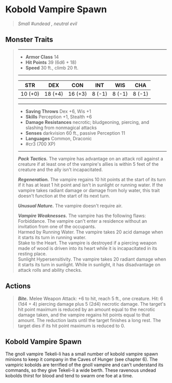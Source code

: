 # Kobold Vampire Spawn
>*Small #undead , neutral evil*
## Monster Traits
>___
>- **Armor Class** 14
>- **Hit Points** 39 (6d6 + 18)
>- **Speed** 30 ft., climb 20 ft.
>___
>|STR|DEX|CON|INT|WIS|CHA|
>|:---:|:---:|:---:|:---:|:---:|:---:|
>|10 (+0)|18 (+4)|16 (+3)|8 (-1)|8 (-1)|8 (-1)|
>___
>- **Saving Throws** Dex +6, Wis +1
>- **Skills** Perception +1, Stealth +6
>- **Damage Resistances** necrotic; bludgeoning, piercing, and slashing from nonmagical attacks
>- **Senses** darkvision 60 ft., passive Perception 11
>- **Languages** Common, Draconic
>- #cr3 (700 XP)
>___
>***Pack Tactics.*** The vampire has advantage on an attack roll against a creature if at least one of the vampire's allies is within 5 feet of the creature and the ally isn't incapacitated.  
>
>***Regeneration.*** The vampire regains 10 hit points at the start of its turn if it has at least 1 hit point and isn't in sunlight or running water. If the vampire takes radiant damage or damage from holy water, this trait doesn't function at the start of its next turn.  
>
>***Unusual Nature.*** The vampire doesn't require air.  
>
>***Vampire Weaknesses.*** The vampire has the following flaws:  
>Forbiddance. The vampire can't enter a residence without an invitation from one of the occupants.  
>Harmed by Running Water. The vampire takes 20 acid damage when it starts its turn in running water.  
>Stake to the Heart. The vampire is destroyed if a piercing weapon made of wood is driven into its heart while it is incapacitated in its resting place.  
>Sunlight Hypersensitivity. The vampire takes 20 radiant damage when it starts its turn in sunlight. While in sunlight, it has disadvantage on attack rolls and ability checks.  
>
## Actions
>***Bite.*** Melee Weapon Attack: +6 to hit, reach 5 ft., one creature. Hit: 6 (1d4 + 4) piercing damage plus 5 (2d4) necrotic damage. The target's hit point maximum is reduced by an amount equal to the necrotic damage taken, and the vampire regains hit points equal to that amount. The reduction lasts until the target finishes a long rest. The target dies if its hit point maximum is reduced to 0.
## Kobold Vampire Spawn
The gnoll vampire Tekeli-li has a small number of kobold vampire spawn minions to keep it company in the Caves of Hunger (see chapter 6). The vampiric kobolds are terrified of the gnoll vampire and can't understand its commands, so they give Tekeli-li a wide berth. These ravenous undead kobolds thirst for blood and tend to swarm one foe at a time.
